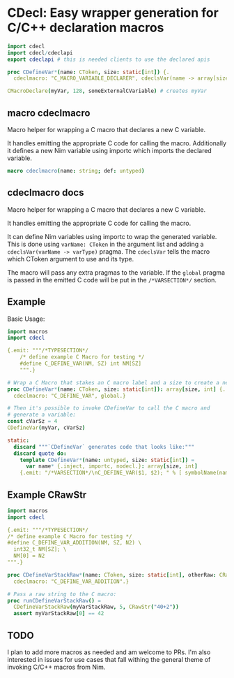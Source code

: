 
# CDecl: Easy wrapper generation for C/C++ declaration macros

```nim
import cdecl
import cdecl/cdeclapi
export cdeclapi # this is needed clients to use the declared apis

proc CDefineVar*(name: CToken, size: static[int]) {.
  cdeclmacro: "C_MACRO_VARIABLE_DECLARER", cdeclsVar(name -> array[size, int32]).}

CMacroDeclare(myVar, 128, someExternalCVariable) # creates myVar
```

## **macro** cdeclmacro

Macro helper for wrapping a C macro that declares a new C variable.

It handles emitting the appropriate C code for calling the macro. Additionally it defines a new Nim variable using importc which imports the declared variable. 

```nim
macro cdeclmacro(name: string; def: untyped)
```
 
## cdeclmacro docs

Macro helper for wrapping a C macro that declares 
a new C variable.

It handles emitting the appropriate
C code for calling the macro. 

It can define Nim variables using importc to wrap the
generated variable. This is done using `varName: CToken` in 
the argument list and adding a `cdeclsVar(varName -> varType)`
pragma. The `cdeclsVar` tells the macro which CToken argument
to use and its type.

The macro will pass any extra pragmas to the
variable. If the `global` pragma is passed in
the emitted C code will be put in the 
`/*VARSECTION*/` section. 


## Example

Basic Usage:

```nim
import macros
import cdecl 

{.emit: """/*TYPESECTION*/
    /* define example C Macro for testing */
    #define C_DEFINE_VAR(NM, SZ) int NM[SZ]
    """.}

# Wrap a C Macro that stakes an C macro label and a size to create a new array variable
proc CDefineVar*(name: CToken, size: static[int]): array[size, int] {.
  cdeclmacro: "C_DEFINE_VAR", global.}

# Then it's possible to invoke CDefineVar to call the C macro and
# generate a variable:
const cVarSz = 4
CDefineVar(myVar, cVarSz)

static:
  discard """`CDefineVar` generates code that looks like:"""
  discard quote do:
    template CDefineVar*(name: untyped, size: static[int]) =
      var name* {.inject, importc, nodecl.}: array[size, int]
    {.emit: "/*VARSECTION*/\nC_DEFINE_VAR($1, $2); " % [ symbolName(name), $size, ] .}
```

## Example CRawStr

```nim
import macros
import cdecl 

{.emit: """/*TYPESECTION*/
/* define example C Macro for testing */
#define C_DEFINE_VAR_ADDITION(NM, SZ, N2) \
  int32_t NM[SZ]; \
  NM[0] = N2
""".}

proc CDefineVarStackRaw*(name: CToken, size: static[int], otherRaw: CRawStr): array[size, int32] {.
  cdeclmacro: "C_DEFINE_VAR_ADDITION".}

# Pass a raw string to the C macro:
proc runCDefineVarStackRaw() =
  CDefineVarStackRaw(myVarStackRaw, 5, CRawStr("40+2"))
  assert myVarStackRaw[0] == 42
```

## TODO

I plan to add more macros as needed and am welcome to PRs. I'm also interested in issues for use cases that fall withing the general theme of invoking C/C++ macros from Nim.
